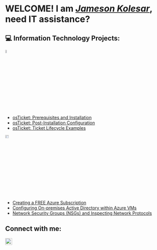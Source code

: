  <h1>WELCOME! I am <i><a href="https://linkedin.com/in/Jameson-Kolesar">Jameson Kolesar</a></i>, need IT assistance?</h1>

<h2>💻 Information Technology Projects:</h2>
<img src="https://i.imgur.com/KzJbWRS.png" height="5%" width="10%" alt="osTicket Logo"/>

  - [osTicket: Prerequisites and Installation](https://github.com/JTYKolesar/osticket-prereqs)
  - [osTicket: Post-Installation Configuration](https://github.com/JTYKolesar/post-install-config)
  - [osTicket: Ticket Lifecycle Examples](https://github.com/JTYKolesar/ticket-lifecycle)

<img src="https://i.imgur.com/1DDZ4Ui.png" height="5%" width="15%" alt="Microsoft Azure Logo"/>

  - [Creating a FREE Azure Subscription](https://github.com/JTYKolesar/azure-freesubs-signup)
  - [Configuring On-premises Active Directory within Azure VMs](https://github.com/JTYKolesar/configure-ad)
  - [Network Security Groups (NSGs) and Inspecting Network Protocols](https://github.com/JTYKolesar/azure-network-protocols)
  
<h2>Connect with me:</h2>

[<img align="left" alt="JTYK | LinkedIn" width="22px" src="https://cdn.jsdelivr.net/npm/simple-icons@v3/icons/linkedin.svg" />][linkedin]

[linkedin]: https://www.linkedin.com/in/jameson-kolesar/
